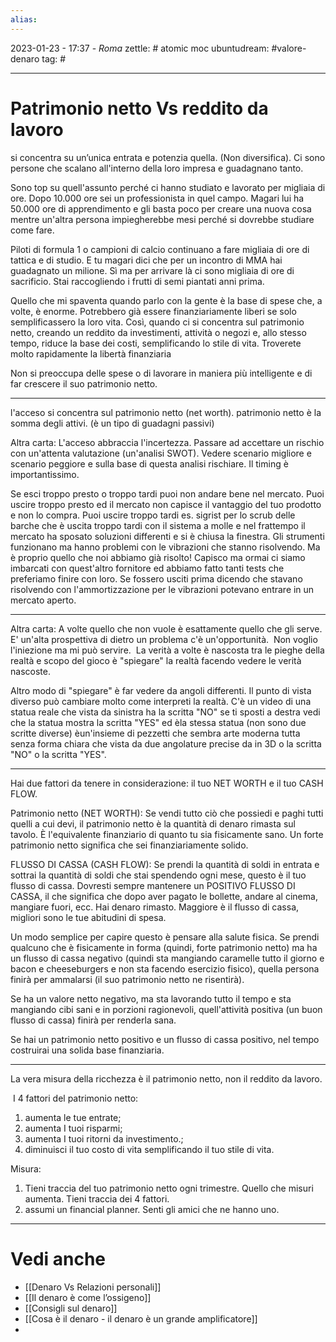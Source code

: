 ```yaml
---
alias: 
---
```

2023-01-23 - 17:37 - *Roma*
zettle: # atomic moc
ubuntudream: #valore-denaro 
tag: #

---
# Patrimonio netto Vs reddito da lavoro
si concentra su un’unica entrata e potenzia quella. (Non diversifica). Ci sono persone che scalano all'interno della loro impresa e guadagnano tanto. 

Sono top su quell'assunto perché ci hanno studiato e lavorato per migliaia di ore. Dopo 10.000 ore sei un professionista in quel campo. Magari lui ha 50.000 ore di apprendimento e gli basta poco per creare una nuova cosa mentre un'altra persona impiegherebbe mesi perché si dovrebbe studiare come fare. 

Piloti di formula 1 o campioni di calcio continuano a fare migliaia di ore di tattica e di studio. E tu magari dici che per un incontro di MMA hai guadagnato un milione. Sì ma per arrivare là ci sono migliaia di ore di sacrificio. Stai raccogliendo i frutti di semi piantati anni prima. 

Quello che mi spaventa quando parlo con la gente è la base di spese che, a volte, è enorme. Potrebbero già essere finanziariamente liberi se solo semplificassero la loro vita. Così, quando ci si concentra sul patrimonio netto, creando un reddito da investimenti, attività o negozi e, allo stesso tempo, riduce la base dei costi, semplificando lo stile di vita. Troverete molto rapidamente la libertà finanziaria

Non si preoccupa delle spese o di lavorare in maniera più intelligente e di far crescere il suo patrimonio netto.

---
l'acceso si concentra sul patrimonio netto (net worth).
patrimonio netto è la somma degli attivi. (è un tipo di guadagni passivi)

Altra carta: L'acceso abbraccia l'incertezza.
Passare ad accettare un rischio con un'attenta valutazione (un'analisi SWOT). Vedere scenario migliore e scenario peggiore e sulla base di questa analisi rischiare. Il timing è importantissimo. 

Se esci troppo presto o troppo tardi puoi non andare bene nel mercato. Puoi uscire troppo presto ed il mercato non capisce il vantaggio del tuo prodotto e non lo compra. Puoi uscire troppo tardi es. sigrist per lo scrub delle barche che è uscita troppo tardi con il sistema a molle e nel frattempo il mercato ha sposato soluzioni differenti e si è chiusa la finestra. Gli strumenti funzionano ma hanno problemi con le vibrazioni che stanno risolvendo. Ma è proprio quello che noi abbiamo già risolto! Capisco ma ormai ci siamo imbarcati con quest'altro fornitore ed abbiamo fatto tanti tests che preferiamo finire con loro. Se fossero usciti prima dicendo che stavano risolvendo con l'ammortizzazione per le vibrazioni potevano entrare in un mercato aperto.

---
Altra carta: A volte quello che non vuole è esattamente quello che gli serve. E' un'alta prospettiva di dietro un problema c'è un'opportunità. 
Non voglio l'iniezione ma mi può servire. 
La verità a volte è nascosta tra le pieghe della realtà e scopo del gioco è "spiegare" la realtà facendo vedere le verità nascoste. 

Altro modo di "spiegare" è far vedere da angoli differenti. Il punto di vista diverso può cambiare molto come interpreti la realtà. C'è un video di una statua reale che vista da sinistra ha la scritta "NO" se ti sposti a destra vedi che la statua mostra la scritta "YES" ed èla stessa statua (non sono due scritte diverse) èun'insieme di pezzetti che sembra arte moderna tutta senza forma chiara che vista da due angolature precise da in 3D o la scritta "NO" o la scritta "YES".

---
Hai due fattori da tenere in considerazione: il tuo NET WORTH e il tuo CASH FLOW.

Patrimonio netto (NET WORTH): Se vendi tutto ciò che possiedi e paghi tutti quelli a cui devi, il patrimonio netto è la quantità di denaro rimasta sul tavolo. È l'equivalente finanziario di quanto tu sia fisicamente sano. Un forte patrimonio netto significa che sei finanziariamente solido.

FLUSSO DI CASSA (CASH FLOW): Se prendi la quantità di soldi in entrata e sottrai la quantità di soldi che stai spendendo ogni mese, questo è il tuo flusso di cassa. Dovresti sempre mantenere un POSITIVO FLUSSO DI CASSA, il che significa che dopo aver pagato le bollette, andare al cinema, mangiare fuori, ecc. Hai denaro rimasto. Maggiore è il flusso di cassa, migliori sono le tue abitudini di spesa.

Un modo semplice per capire questo è pensare alla salute fisica. Se prendi qualcuno che è fisicamente in forma (quindi, forte patrimonio netto) ma ha un flusso di cassa negativo (quindi sta mangiando caramelle tutto il giorno e bacon e cheeseburgers e non sta facendo esercizio fisico), quella persona finirà per ammalarsi (il suo patrimonio netto ne risentirà).

Se ha un valore netto negativo, ma sta lavorando tutto il tempo e sta mangiando cibi sani e in porzioni ragionevoli, quell'attività positiva (un buon flusso di cassa) finirà per renderla sana.

Se hai un patrimonio netto positivo e un flusso di cassa positivo, nel tempo costruirai una solida base finanziaria.

---
La vera misura della ricchezza è il patrimonio netto, non il reddito da lavoro.

 I 4 fattori del patrimonio netto: 
1. aumenta le tue entrate; 
2. aumenta I tuoi risparmi; 
3. aumenta I tuoi ritorni da investimento.; 
4. diminuisci il tuo costo di vita semplificando il tuo stile di vita.

Misura: 
1. Tieni traccia del tuo patrimonio netto ogni trimestre. Quello che misuri aumenta. Tieni traccia dei 4 fattori.
2. assumi un financial planner. Senti gli amici che ne hanno uno.



---
# Vedi anche
- [[Denaro Vs Relazioni personali]]
- [[Il denaro è come l’ossigeno]]
- [[Consigli sul denaro]]
- [[Cosa è il denaro - il denaro è un grande amplificatore]]
- 